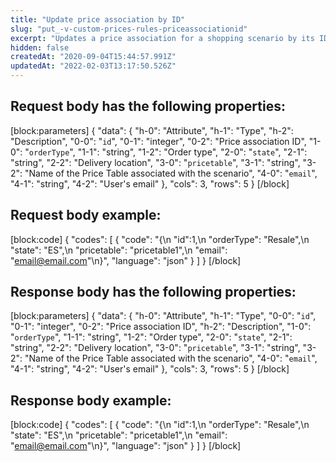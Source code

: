 ```yaml
---
title: "Update price association by ID"
slug: "put_-v-custom-prices-rules-priceassociationid"
excerpt: "Updates a price association for a shopping scenario by its ID"
hidden: false
createdAt: "2020-09-04T15:44:57.991Z"
updatedAt: "2022-02-03T13:17:50.526Z"
---
```

## Request body has the following properties:

[block:parameters]
{
  "data": {
    "h-0": "Attribute",
    "h-1": "Type",
    "h-2": "Description",
    "0-0": "`id`",
    "0-1": "integer",
    "0-2": "Price association ID",
    "1-0": "`orderType`",
    "1-1": "string",
    "1-2": "Order type",
    "2-0": "`state`",
    "2-1": "string",
    "2-2": "Delivery location",
    "3-0": "`pricetable`",
    "3-1": "string",
    "3-2": "Name of the Price Table associated with the scenario",
    "4-0": "`email`",
    "4-1": "string",
    "4-2": "User's email"
  },
  "cols": 3,
  "rows": 5
}
[/block]
## Request body example:

[block:code]
{
  "codes": [
    {
      "code": "{\n  \"id\":1,\n  \"orderType\": \"Resale\",\n  \"state\": \"ES\",\n  \"pricetable\": \"pricetable1\",\n  \"email\": \"email@email.com\"\n}",
      "language": "json"
    }
  ]
}
[/block]
## Response body has the following properties:

[block:parameters]
{
  "data": {
    "h-0": "Attribute",
    "h-1": "Type",
    "0-0": "`id`",
    "0-1": "integer",
    "0-2": "Price association ID",
    "h-2": "Description",
    "1-0": "`orderType`",
    "1-1": "string",
    "1-2": "Order type",
    "2-0": "`state`",
    "2-1": "string",
    "2-2": "Delivery location",
    "3-0": "`pricetable`",
    "3-1": "string",
    "3-2": "Name of the Price Table associated with the scenario",
    "4-0": "`email`",
    "4-1": "string",
    "4-2": "User's email"
  },
  "cols": 3,
  "rows": 5
}
[/block]
## Response body example:

[block:code]
{
  "codes": [
    {
      "code": "{\n  \"id\":1,\n  \"orderType\": \"Resale\",\n  \"state\": \"ES\",\n  \"pricetable\": \"pricetable1\",\n  \"email\": \"email@email.com\"\n}",
      "language": "json"
    }
  ]
}
[/block]
